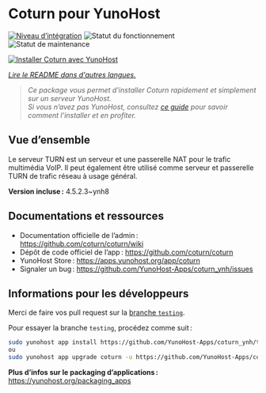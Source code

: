 <!--
Nota bene : ce README est automatiquement généré par <https://github.com/YunoHost/apps/tree/master/tools/readme_generator>
Il NE doit PAS être modifié à la main.
-->

# Coturn pour YunoHost

[![Niveau d’intégration](https://dash.yunohost.org/integration/coturn.svg)](https://ci-apps.yunohost.org/ci/apps/coturn/) ![Statut du fonctionnement](https://ci-apps.yunohost.org/ci/badges/coturn.status.svg) ![Statut de maintenance](https://ci-apps.yunohost.org/ci/badges/coturn.maintain.svg)

[![Installer Coturn avec YunoHost](https://install-app.yunohost.org/install-with-yunohost.svg)](https://install-app.yunohost.org/?app=coturn)

*[Lire le README dans d'autres langues.](./ALL_README.md)*

> *Ce package vous permet d’installer Coturn rapidement et simplement sur un serveur YunoHost.*  
> *Si vous n’avez pas YunoHost, consultez [ce guide](https://yunohost.org/install) pour savoir comment l’installer et en profiter.*

## Vue d’ensemble

Le serveur TURN est un serveur et une passerelle NAT pour le trafic multimédia VoIP. Il peut également être utilisé comme serveur et passerelle TURN de trafic réseau à usage général.

**Version incluse :** 4.5.2.3~ynh8
## Documentations et ressources

- Documentation officielle de l’admin : <https://github.com/coturn/coturn/wiki>
- Dépôt de code officiel de l’app : <https://github.com/coturn/coturn>
- YunoHost Store : <https://apps.yunohost.org/app/coturn>
- Signaler un bug : <https://github.com/YunoHost-Apps/coturn_ynh/issues>

## Informations pour les développeurs

Merci de faire vos pull request sur la [branche `testing`](https://github.com/YunoHost-Apps/coturn_ynh/tree/testing).

Pour essayer la branche `testing`, procédez comme suit :

```bash
sudo yunohost app install https://github.com/YunoHost-Apps/coturn_ynh/tree/testing --debug
ou
sudo yunohost app upgrade coturn -u https://github.com/YunoHost-Apps/coturn_ynh/tree/testing --debug
```

**Plus d’infos sur le packaging d’applications :** <https://yunohost.org/packaging_apps>
